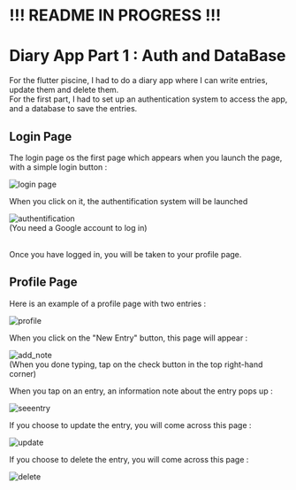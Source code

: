 # !!! README IN PROGRESS !!!

# Diary App Part 1 : Auth and DataBase

For the flutter piscine, I had to do a diary app where I can write entries, update them and delete them. <br/>
For the first part, I had to set up an authentication system to access the app, and a database to save the entries.

## Login Page

The login page os the first page which appears when you launch the page, with a simple login button : <br/>

![login page](https://github.com/Claken/Piscine_Flutter/assets/51683861/dfc79c22-9e7e-4b66-8a28-f37c1fe893f6)

When you click on it, the authentification system will be launched <br/>

![authentification](https://github.com/Claken/Piscine_Flutter/assets/51683861/24beefdc-e352-461e-9b86-c5387565b327)
<br/> (You need a Google account to log in)
<br/>

<br/>
Once you have logged in, you will be taken to your profile page.

## Profile Page

Here is an example of a profile page with two entries :

![profile](https://github.com/Claken/Piscine_Flutter/assets/51683861/504b943f-739d-461c-872c-87529726018e)

When you click on the "New Entry" button, this page will appear :

![add_note](https://github.com/Claken/Piscine_Flutter/assets/51683861/08ce8a5e-4748-40b4-82a0-611a9e7a896d)
<br/>
(When you done typing, tap on the check button in the top right-hand corner)
<br/>

When you tap on an entry, an information note about the entry pops up :

![seeentry](https://github.com/Claken/Piscine_Flutter/assets/51683861/25fde4ca-8792-411f-bc8f-1d3821c97f7d)

If you choose to update the entry, you will come across this page :

![update](https://github.com/Claken/Piscine_Flutter/assets/51683861/88fbb155-663d-48ec-a299-516acf704434)

If you choose to delete the entry, you will come across this page :

![delete](https://github.com/Claken/Piscine_Flutter/assets/51683861/52986c28-f8df-4012-a6d7-ad48a816517c)

